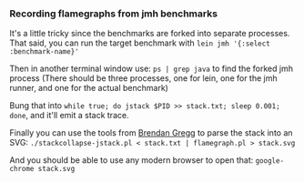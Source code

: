### Recording flamegraphs from jmh benchmarks

It's a little tricky since the benchmarks are forked into separate processes.
That said, you can run the target benchmark with `lein jmh '{:select :benchmark-name}'`

Then in another terminal window use: `ps | grep java` to find the forked jmh process
(There should be three processes, one for lein, one for the jmh runner, and one for the actual benchmark)

Bung that into `while true; do jstack $PID >> stack.txt; sleep 0.001; done`, and it'll emit a stack trace.

Finally you can use the tools from [Brendan Gregg](https://github.com/brendangregg/FlameGraph) to parse the stack into an SVG:
`./stackcollapse-jstack.pl < stack.txt | flamegraph.pl > stack.svg`

And you should be able to use any modern browser to open that: `google-chrome stack.svg`
